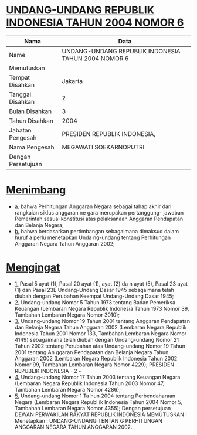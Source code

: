 # [UNDANG-UNDANG REPUBLIK INDONESIA TAHUN 2004 NOMOR 6](http://example.org/legal/document/uu/2004/6)

| Nama | Data |
| ------ | ----- |
|Name|UNDANG-UNDANG REPUBLIK INDONESIA TAHUN 2004 NOMOR 6|
|Memutuskan||
|Tempat Disahkan|Jakarta|
|Tanggal Disahkan|2|
|Bulan Disahkan|3|
|Tahun Disahkan|2004|
|Jabatan Pengesah|PRESIDEN REPUBLIK INDONESIA,|
|Nama Pengesah|MEGAWATI SOEKARNOPUTRI|
|Dengan Persetujuan||
# [Menimbang](http://example.org/legal/document/uu/2004/6/menimbang)

* [a.](http://example.org/legal/document/uu/2004/6/menimbang/point/a) bahwa Perhitungan Anggaran Negara sebagai tahap akhir dari rangkaian siklus anggaran ne gara merupakan pertanggung- jawaban Pemerintah sesuai konstitusi atas pelaksanaan Anggaran Pendapatan dan Belanja Negara;
* [b.](http://example.org/legal/document/uu/2004/6/menimbang/point/b) bahwa berdasarkan pertimbangan sebagaimana dimaksud dalam huruf a perlu menetapkan Unda ng-undang tentang Perhitungan Anggaran Negara Tahun Anggaran 2002;
# [Mengingat](http://example.org/legal/document/uu/2004/6/mengingat)

* [1.](http://example.org/legal/document/uu/2004/6/mengingat/point/0001) Pasal 5 ayat (1), Pasal 20 ayat (1), ayat (2) da n ayat (5), Pasal 23 ayat (1) dan Pasal 23E Undang-Undang Dasar 1945 sebagaimana telah diubah dengan Perubahan Keempat Undang-Undang Dasar 1945;
* [2.](http://example.org/legal/document/uu/2004/6/mengingat/point/0002) Undang-undang Nomor 5 Tahun 1973 tentang Badan Pemeriksa Keuangan (Lembaran Negara Republik Indonesia Tahun 1973 Nomor 39, Tambahan Lembaran Negara Nomor 3010);
* [3.](http://example.org/legal/document/uu/2004/6/mengingat/point/0003) Undang-undang Nomor 19 Tahun 2001 tentang Anggaran Pendapatan dan Belanja Negara Tahun Anggaran 2002 (Lembaran Negara Republik Indonesia Tahun 2001 Nomor 133, Tambahan Lembaran Negara Nomor 4149) sebagaimana telah diubah dengan Undang-undang Nomor 21 Tahun 2002 tentang Perubahan atas Undang-undang Nomor 19 Tahun 2001 tentang An ggaran Pendapatan dan Belanja Negara Tahun Anggaran 2002 (Lembaran Negara Republik Indonesia Tahun 2002 Nomor 99, Tambahan Lembaran Negara Nomor 4229); PRESIDEN REPUBLIK INDONESIA - 2 -
* [4.](http://example.org/legal/document/uu/2004/6/mengingat/point/0004) Undang-undang Nomor 17 Tahun 2003 tentang Keuangan Negara (Lembaran Negara Republik Indonesia Tahun 2003 Nomor 47, Tambahan Lembaran Negara Nomor 4286);
* [5.](http://example.org/legal/document/uu/2004/6/mengingat/point/0005) Undang-undang Nomor 1 Ta hun 2004 tentang Perbendaharaan Negara (Lembaran Negara Republ ik Indonesia Tahun 2004 Nomor 5, Tambahan Lembaran Negara Nomor 4355); Dengan persetujuan DEWAN PERWAKILAN RAKYAT REPUBLIK INDONESIA MEMUTUSKAN : Menetapkan : UNDANG-UNDANG TENTAN G PERHITUNGAN ANGGARAN NEGARA TAHUN ANGGARAN 2002.